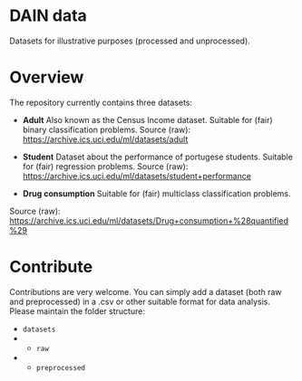 # DAIN data
Datasets for illustrative purposes (processed and unprocessed).

# Overview
The repository currently contains three datasets:

* **Adult**
Also known as the Census Income dataset. 
Suitable for (fair) binary classification problems.
Source (raw): https://archive.ics.uci.edu/ml/datasets/adult

* **Student**
Dataset about the performance of portugese students.
Suitable for (fair) regression problems.
Source (raw): https://archive.ics.uci.edu/ml/datasets/student+performance

* **Drug consumption**
Suitable for (fair) multiclass classification problems.

Source (raw): https://archive.ics.uci.edu/ml/datasets/Drug+consumption+%28quantified%29

# Contribute
Contributions are very welcome. You can simply add a dataset (both raw and preprocessed) in a .csv or other suitable format for data analysis.
Please maintain the folder structure:

* `datasets`
* * `raw`
* * `preprocessed`
